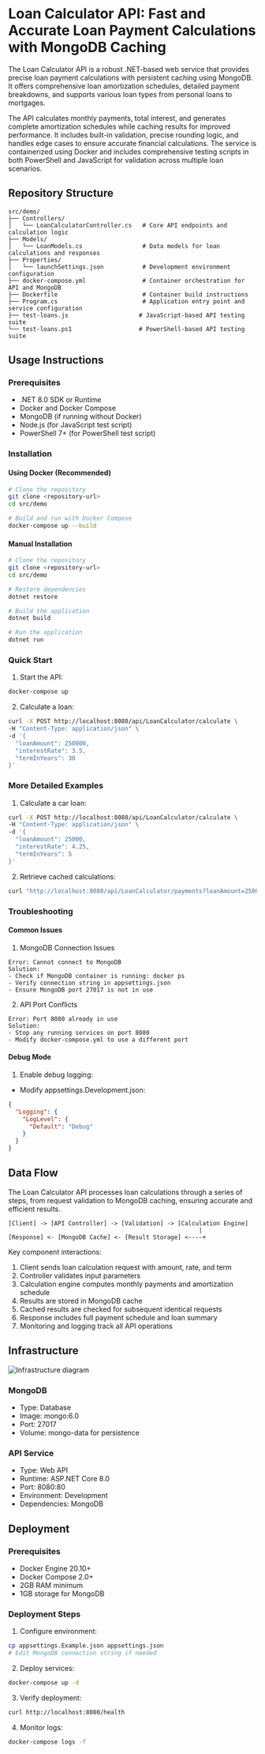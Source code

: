 # Loan Calculator API: Fast and Accurate Loan Payment Calculations with MongoDB Caching

The Loan Calculator API is a robust .NET-based web service that provides precise loan payment calculations with persistent caching using MongoDB. It offers comprehensive loan amortization schedules, detailed payment breakdowns, and supports various loan types from personal loans to mortgages.

The API calculates monthly payments, total interest, and generates complete amortization schedules while caching results for improved performance. It includes built-in validation, precise rounding logic, and handles edge cases to ensure accurate financial calculations. The service is containerized using Docker and includes comprehensive testing scripts in both PowerShell and JavaScript for validation across multiple loan scenarios.

## Repository Structure
```
src/demo/
├── Controllers/
│   └── LoanCalculatorController.cs   # Core API endpoints and calculation logic
├── Models/
│   └── LoanModels.cs                 # Data models for loan calculations and responses
├── Properties/
│   └── launchSettings.json           # Development environment configuration
├── docker-compose.yml                # Container orchestration for API and MongoDB
├── Dockerfile                        # Container build instructions
├── Program.cs                        # Application entry point and service configuration
├── test-loans.js                    # JavaScript-based API testing suite
└── test-loans.ps1                   # PowerShell-based API testing suite
```

## Usage Instructions
### Prerequisites
- .NET 8.0 SDK or Runtime
- Docker and Docker Compose
- MongoDB (if running without Docker)
- Node.js (for JavaScript test script)
- PowerShell 7+ (for PowerShell test script)

### Installation

#### Using Docker (Recommended)
```bash
# Clone the repository
git clone <repository-url>
cd src/demo

# Build and run with Docker Compose
docker-compose up --build
```

#### Manual Installation
```bash
# Clone the repository
git clone <repository-url>
cd src/demo

# Restore dependencies
dotnet restore

# Build the application
dotnet build

# Run the application
dotnet run
```

### Quick Start
1. Start the API:
```bash
docker-compose up
```

2. Calculate a loan:
```bash
curl -X POST http://localhost:8080/api/LoanCalculator/calculate \
-H "Content-Type: application/json" \
-d '{
  "loanAmount": 250000,
  "interestRate": 3.5,
  "termInYears": 30
}'
```

### More Detailed Examples
1. Calculate a car loan:
```bash
curl -X POST http://localhost:8080/api/LoanCalculator/calculate \
-H "Content-Type: application/json" \
-d '{
  "loanAmount": 25000,
  "interestRate": 4.25,
  "termInYears": 5
}'
```

2. Retrieve cached calculations:
```bash
curl "http://localhost:8080/api/LoanCalculator/payments?loanAmount=25000&interestRate=4.25&termInYears=5"
```

### Troubleshooting

#### Common Issues
1. MongoDB Connection Issues
```
Error: Cannot connect to MongoDB
Solution: 
- Check if MongoDB container is running: docker ps
- Verify connection string in appsettings.json
- Ensure MongoDB port 27017 is not in use
```

2. API Port Conflicts
```
Error: Port 8080 already in use
Solution:
- Stop any running services on port 8080
- Modify docker-compose.yml to use a different port
```

#### Debug Mode
1. Enable debug logging:
- Modify appsettings.Development.json:
```json
{
  "Logging": {
    "LogLevel": {
      "Default": "Debug"
    }
  }
}
```

## Data Flow
The Loan Calculator API processes loan calculations through a series of steps, from request validation to MongoDB caching, ensuring accurate and efficient results.

```ascii
[Client] -> [API Controller] -> [Validation] -> [Calculation Engine]
                                                      |
[Response] <- [MongoDB Cache] <- [Result Storage] <----+
```

Key component interactions:
1. Client sends loan calculation request with amount, rate, and term
2. Controller validates input parameters
3. Calculation engine computes monthly payments and amortization schedule
4. Results are stored in MongoDB cache
5. Cached results are checked for subsequent identical requests
6. Response includes full payment schedule and loan summary
7. Monitoring and logging track all API operations

## Infrastructure

![Infrastructure diagram](./docs/infra.svg)

### MongoDB
- Type: Database
- Image: mongo:6.0
- Port: 27017
- Volume: mongo-data for persistence

### API Service
- Type: Web API
- Runtime: ASP.NET Core 8.0
- Port: 8080:80
- Environment: Development
- Dependencies: MongoDB

## Deployment
### Prerequisites
- Docker Engine 20.10+
- Docker Compose 2.0+
- 2GB RAM minimum
- 1GB storage for MongoDB

### Deployment Steps
1. Configure environment:
```bash
cp appsettings.Example.json appsettings.json
# Edit MongoDB connection string if needed
```

2. Deploy services:
```bash
docker-compose up -d
```

3. Verify deployment:
```bash
curl http://localhost:8080/health
```

4. Monitor logs:
```bash
docker-compose logs -f
```
